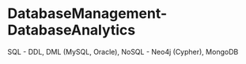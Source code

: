 # DatabaseManagement-DatabaseAnalytics
SQL - DDL, DML (MySQL, Oracle), NoSQL - Neo4j (Cypher), MongoDB
